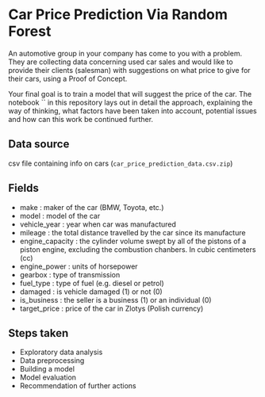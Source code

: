 # Car Price Prediction Via Random Forest

An automotive group in your company has come to you with a problem. They are collecting data concerning used car sales and would like to provide their clients (salesman) with suggestions on what price to give for their cars, using a Proof of Concept.

Your final goal is to train a model that will suggest the price of the car. The notebook `` in this repository lays out in detail the approach, explaining the way of thinking, what factors have been taken into account, potential issues and how can this work be continued further.

## Data source 
csv file containing info on cars (`car_price_prediction_data.csv.zip`)

## Fields
- make  : maker of the car (BMW, Toyota, etc.)
- model : model of the car
- vehicle_year : year when car was manufactured
- mileage : the total distance travelled by the car since its manufacture
- engine_capacity : the cylinder volume swept by all of the pistons of a piston engine, excluding the combustion chanbers. In cubic centimeters (cc)
- engine_power : units of horsepower
- gearbox : type of transmission
- fuel_type : type of fuel (e.g. diesel or petrol)
- damaged : is vehicle damaged (1) or not (0)
- is_business : the seller is a business (1) or an individual (0)
- target_price : price of the car in Zlotys (Polish currency)

## Steps taken
- Exploratory data analysis
- Data preprocessing
- Building a model
- Model evaluation
- Recommendation of further actions
